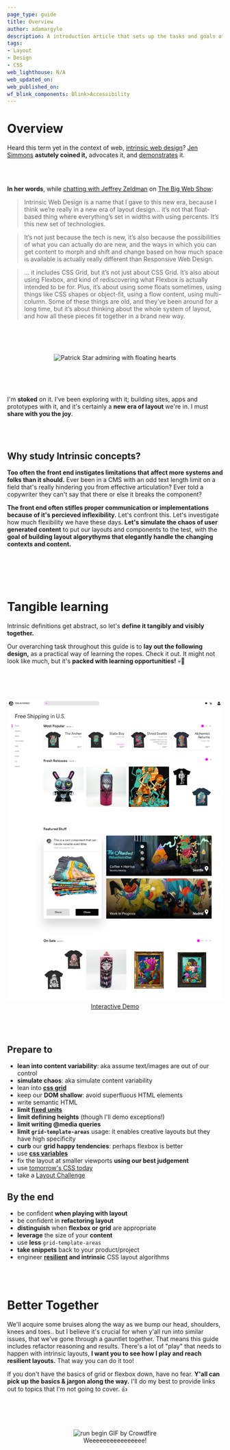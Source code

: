 ```yaml
---
page_type: guide
title: Overview
author: adamargyle
description: A introduction article that sets up the tasks and goals of the guide
tags:
- Layout
- Design
- CSS
web_lighthouse: N/A
web_updated_on:
web_published_on:
wf_blink_components: Blink>Accessibility
---
```


# Overview

Heard this term yet in the context of web, [intrinsic web design](https://adactio.com/journal/13671)? [Jen Simmons](https://twitter.com/jensimmons) **astutely coined it,** advocates it, and [demonstrates](https://labs.jensimmons.com) it.

<br><br>

**In her words**, while [chatting with Jeffrey Zeldman](http://www.zeldman.com/2018/05/02/transcript-intrinsic-web-design-with-jen-simmons-the-big-web-show/) on [The Big Web Show](https://5by5.tv/bigwebshow):

> Intrinsic Web Design is a name that I gave to this new era, because I think we’re really in a new era of layout design... it’s not that float-based thing where everything’s set in widths with using percents. It’s this new set of technologies.

> It’s not just because the tech is new, it’s also because the possibilities of what you can actually do are new, and the ways in which you can get content to morph and shift and change based on how much space is available is actually really different than Responsive Web Design.

> ... it includes CSS Grid, but it’s not just about CSS Grid. It’s also about using Flexbox, and kind of rediscovering what Flexbox is actually intended to be for. Plus, it’s about using some floats sometimes, using things like CSS shapes or object-fit, using a flow content, using multi-column. Some of these things are old, and they’ve been around for a long time, but it’s about thinking about the whole system of layout, and how all these pieces fit together in a brand new way.

<figure style="text-align:center; margin: 5rem 0;">
  <img src="https://media3.giphy.com/media/26FLdmIp6wJr91JAI/giphy.gif?cid=3640f6095c9541ae7945334751d09c8b" alt="Patrick Star admiring with floating hearts">
</figure>

I'm **stoked** on it. I've been exploring with it; building sites, apps and prototypes with it, and it's certainly a **new era of layout** we're in. I must **share with you the joy**.

<br><br>

## Why study Intrinsic concepts?
**Too often the front end instigates limitations that affect more systems and folks than it should.** Ever been in a CMS with an odd text length limit on a field that's really hindering you from effective articulation? Ever told a copywriter they can't say that there or else it breaks the component?

**The front end often stifles proper communication or implementations because of it's percieved inflexibility.** Let's confront this. Let's investigate how much flexibility we have these days. **Let's simulate the chaos of user generated content** to put our layouts and components to the test, with the **goal of building layout algorythyms that elegantly handle the changing contexts and content.**

<br><br><br><br>

# Tangible learning
Intrinsic definitions get abstract, so let's **define it tangibly and visibly together.**

Our overarching task throughout this guide is to **lay out the following design,** as a practical way of learning the ropes. Check it out. It might not look like much, but it's **packed with learning opportunities!** 💀🤘

<figure style="text-align:center; margin: 5rem 0;">
  <img src="home.png" alt="TenHundred store home page" class="screenshot">
  <figcaption><a href="https://argyleink-webdev-intrinsic-layout-guide.glitch.me/">Interactive Demo</a></figcaption>
</figure>

## Prepare to
- **lean into content variability**: aka assume text/images are out of our control
- **simulate chaos**: aka simulate content variability
- lean into **[css grid](https://css-tricks.com/snippets/css/complete-guide-grid/)**
- keep our **DOM shallow**: avoid superfluous HTML elements
- write semantic HTML
- **limit [fixed units](https://www.w3.org/TR/css-sizing-3/)**
- **limit defining heights** (though I'll demo exceptions!)
- **limit writing @media queries**
- **limit `grid-template-areas`** usage: it enables creative layouts but they have high specificity
- **curb** our **grid happy tendencies**: perhaps flexbox is better
- use [**css variables**](https://www.smashingmagazine.com/2017/04/start-using-css-custom-properties/)
- fix the layout at smaller viewports **using our best judgement**
- use [tomorrow's CSS today](https://preset-env.cssdb.org)
- take a [Layout Challenge](/layout/intrinsic-7_card/codelab)

## By the end
- be confident **when playing with layout**
- be confident in **refactoring layout**
- **distinguish** when **flexbox or grid** are appropriate
- **leverage** the size of your **content**
- use **less** `grid-template-areas`
- **take snippets** back to your product/project
- engineer **[resilient](https://www.smashingmagazine.com/2017/03/resilient-web-design/) and intrinsic** CSS layout algorithms

<br><br>

# Better Together
We'll acquire some bruises along the way as we bump our head, shoulders, knees and toes.. but I believe it's crucial for when y'all run into similar issues, that we've gone through a gauntlet together. That means this guide includes refactor reasoning and results. There's a lot of "play" that needs to happen with intrinsic layouts, **I want you to see how I play and reach resilient layouts.** That way you can do it too!

If you don't have the basics of grid or flexbox down, have no fear. **Y'all can pick up the basics & jargon along the way.** I'll do my best to provide links out to topics that I'm not going to cover. 👍

<figure style="text-align:center; margin: 5rem 0;">
  <img src="https://media3.giphy.com/media/l0IyjiXOXTX6Yemsg/giphy.gif?cid=3640f6095c9542263268556d73ffef90" alt="run begin GIF by Crowdfire">
  <figcaption>Weeeeeeeeeeeeeeee!</figcaption>
</figure>
